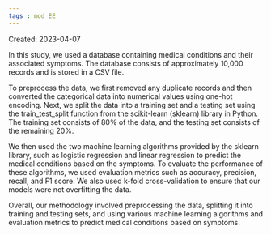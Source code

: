 ```yaml
---
tags : mod EE
---
```

Created: 2023-04-07

In this study, we used a database containing medical conditions and their associated symptoms. The database consists of approximately 10,000 records and is stored in a CSV file.

To preprocess the data, we first removed any duplicate records and then converted the categorical data into numerical values using one-hot encoding. Next, we split the data into a training set and a testing set using the train_test_split function from the scikit-learn (sklearn) library in Python. The training set consists of 80% of the data, and the testing set consists of the remaining 20%.

We then used the two machine learning algorithms provided by the sklearn library, such as logistic regression and linear regression to predict the medical conditions based on the symptoms. To evaluate the performance of these algorithms, we used evaluation metrics such as accuracy, precision, recall, and F1 score. We also used k-fold cross-validation to ensure that our models were not overfitting the data.

Overall, our methodology involved preprocessing the data, splitting it into training and testing sets, and using various machine learning algorithms and evaluation metrics to predict medical conditions based on symptoms.